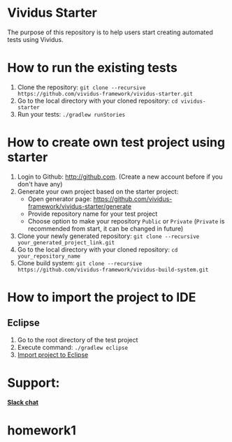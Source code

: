 # Vividus Starter

The purpose of this repository is to help users start creating automated tests using Vividus.

# How to run the existing tests
1. Clone the repository: `git clone --recursive https://github.com/vividus-framework/vividus-starter.git`
1. Go to the local directory with your cloned repository: `cd vividus-starter`
1. Run your tests: `./gradlew runStories`

# How to create own test project using starter
1. Login to Github: http://github.com. (Create a new account before if you don't have any)
1. Generate your own project based on the starter project:
    - Open generator page: https://github.com/vividus-framework/vividus-starter/generate
    - Provide repository name for your test project
    - Choose option to make your repository `Public` or `Private` (`Private` is recommended from start, it can be changed in future)
1. Clone your newly generated repository: `git clone --recursive your_generated_project_link.git`
1. Go to the local directory with your cloned repository: `cd your_repository_name`
1. Clone build system: `git clone --recursive https://github.com/vividus-framework/vividus-build-system.git`

# How to import the project to IDE
## Eclipse
1. Go to the root directory of the test project
1. Execute command: `./gradlew eclipse`
1. [Import project to Eclipse](https://help.eclipse.org/2018-12/index.jsp?topic=%2Forg.eclipse.platform.doc.user%2Ftasks%2Ftasks-importproject.htm)


# Support:
[**Slack chat**](https://vividus-support.herokuapp.com/)
# homework1
